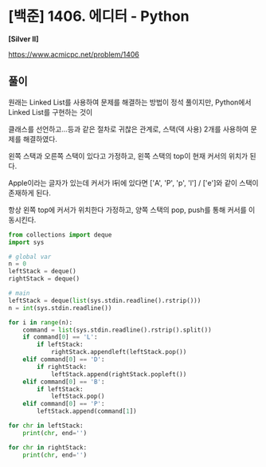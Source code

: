 # [백준] 1406. 에디터 - Python

**[Silver II]**

https://www.acmicpc.net/problem/1406

## 풀이

원래는 Linked List를 사용하여 문제를 해결하는 방법이 정석 풀이지만, Python에서 Linked List를 구현하는 것이

클래스를 선언하고...등과 같은 절차로 귀찮은 관계로, 스택(덱 사용) 2개를 사용하여 문제를 해결하였다.

왼쪽 스택과 오른쪽 스택이 있다고 가정하고, 왼쪽 스택의 top이 현재 커서의 위치가 된다.

Apple이라는 글자가 있는데 커서가 l뒤에 있다면 ['A', 'P', 'p', 'l'] / ['e']와 같이 스택이 존재하게 된다.

항상 왼쪽 top에 커서가 위치한다 가정하고, 양쪽 스택의 pop, push를 통해 커서를 이동시킨다.

```python
from collections import deque
import sys

# global var
n = 0
leftStack = deque()
rightStack = deque()

# main
leftStack = deque(list(sys.stdin.readline().rstrip()))
n = int(sys.stdin.readline())

for i in range(n):
    command = list(sys.stdin.readline().rstrip().split())
    if command[0] == 'L':
        if leftStack:
            rightStack.appendleft(leftStack.pop())
    elif command[0] == 'D':
        if rightStack:
            leftStack.append(rightStack.popleft())
    elif command[0] == 'B':
        if leftStack:
            leftStack.pop()
    elif command[0] == 'P':
        leftStack.append(command[1])

for chr in leftStack:
    print(chr, end='')

for chr in rightStack:
    print(chr, end='')
```

